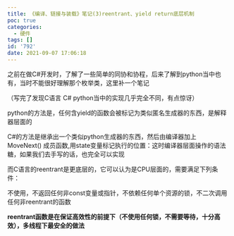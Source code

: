 ```yaml
---
title: 《编译、链接与装载》笔记(3)reentrant、yield return底层机制
poc: true
categories:
  - 硬件
tags: []
id: '792'
date: 2021-09-07 17:06:18
---
```


之前在做C#开发时，了解了一些简单的同协和协程，后来了解到python当中也有，当时不能很好理解那个枚举类，这里补一个笔记

（写完了发现C语言 C# python当中的实现几乎完全不同，有点惊讶）

python的方法是，任何含yield的函数会被标记为类似匿名生成器的东西，是解释器层面的

C#的方法是继承出一个类似python生成器的东西，然后由编译器加上MoveNext() 成员函数,用state变量标记执行的位置：这时编译器层面操作的语法糖，如果我们去手写的话，也完全可以实现

而C语言的reentrant是更底层的，它可以认为是CPU层面的，需要满足下列条件：

不使用，不返回任何非const变量或指针，不依赖任何单个资源的锁，不二次调用任何非reentrant的函数

**reentrant函数是在保证高效性的前提下（不使用任何锁，不需要等待，十分高效），多线程下最安全的做法**
